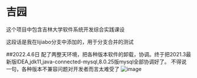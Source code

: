 # 吉园
这个项目中包含吉林大学软件系统开发综合实践课设

这段话是我在lijiabo分支中添加的，用于分支合并的测试


##2022.4.6日
配了两整天环境，把各种版本软件的卸载，协调。终于把2021.3最新版IDEA,jdk11,java-connected-mysql,8.0.25版mysql全部协调好了。
不得说一句，各种版本不兼容问题对开发者而言太难受了
![image](https://user-images.githubusercontent.com/78149477/162158404-b3ab75cd-59d6-4574-8fe4-cb5dfcb32153.png)

